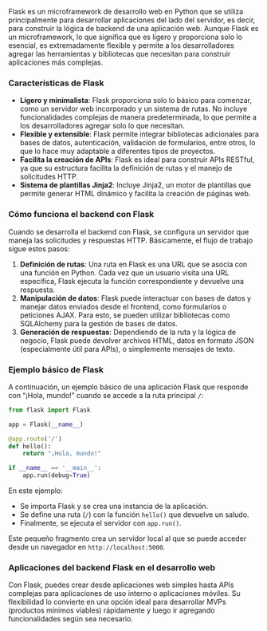 Flask es un microframework de desarrollo web en Python que se utiliza principalmente para desarrollar aplicaciones del lado del servidor, es decir, para construir la lógica de backend de una aplicación web. Aunque Flask es un microframework, lo que significa que es ligero y proporciona solo lo esencial, es extremadamente flexible y permite a los desarrolladores agregar las herramientas y bibliotecas que necesitan para construir aplicaciones más complejas.

### Características de Flask
- **Ligero y minimalista**: Flask proporciona solo lo básico para comenzar, como un servidor web incorporado y un sistema de rutas. No incluye funcionalidades complejas de manera predeterminada, lo que permite a los desarrolladores agregar solo lo que necesitan.
- **Flexible y extensible**: Flask permite integrar bibliotecas adicionales para bases de datos, autenticación, validación de formularios, entre otros, lo que lo hace muy adaptable a diferentes tipos de proyectos.
- **Facilita la creación de APIs**: Flask es ideal para construir APIs RESTful, ya que su estructura facilita la definición de rutas y el manejo de solicitudes HTTP.
- **Sistema de plantillas Jinja2**: Incluye Jinja2, un motor de plantillas que permite generar HTML dinámico y facilita la creación de páginas web.

### Cómo funciona el backend con Flask
Cuando se desarrolla el backend con Flask, se configura un servidor que maneja las solicitudes y respuestas HTTP. Básicamente, el flujo de trabajo sigue estos pasos:
1. **Definición de rutas**: Una ruta en Flask es una URL que se asocia con una función en Python. Cada vez que un usuario visita una URL específica, Flask ejecuta la función correspondiente y devuelve una respuesta.
2. **Manipulación de datos**: Flask puede interactuar con bases de datos y manejar datos enviados desde el frontend, como formularios o peticiones AJAX. Para esto, se pueden utilizar bibliotecas como SQLAlchemy para la gestión de bases de datos.
3. **Generación de respuestas**: Dependiendo de la ruta y la lógica de negocio, Flask puede devolver archivos HTML, datos en formato JSON (especialmente útil para APIs), o simplemente mensajes de texto.

### Ejemplo básico de Flask
A continuación, un ejemplo básico de una aplicación Flask que responde con “¡Hola, mundo!” cuando se accede a la ruta principal `/`:

```python
from flask import Flask

app = Flask(__name__)

@app.route('/')
def hello():
    return "¡Hola, mundo!"

if __name__ == '__main__':
    app.run(debug=True)
```

En este ejemplo:
- Se importa Flask y se crea una instancia de la aplicación.
- Se define una ruta (`/`) con la función `hello()` que devuelve un saludo.
- Finalmente, se ejecuta el servidor con `app.run()`.

Este pequeño fragmento crea un servidor local al que se puede acceder desde un navegador en `http://localhost:5000`.

### Aplicaciones del backend Flask en el desarrollo web
Con Flask, puedes crear desde aplicaciones web simples hasta APIs complejas para aplicaciones de uso interno o aplicaciones móviles. Su flexibilidad lo convierte en una opción ideal para desarrollar MVPs (productos mínimos viables) rápidamente y luego ir agregando funcionalidades según sea necesario.